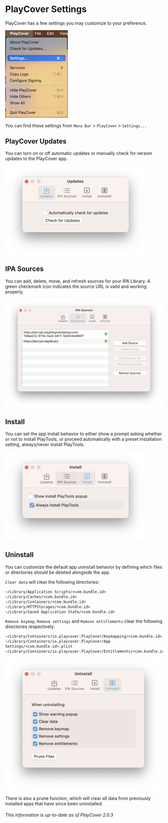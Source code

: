 # PlayCover Settings
PlayCover has a few settings you may customize to your preference. 

<img width="200" src="../images/playcover_settings.png">

You can find these settings from `Menu Bar` > `PlayCover` > `Settings...`

## PlayCover Updates

You can turn on or off automatic updates or manually check for version updates to the PlayCover app.

<img width="450" src="../images/settings_updates.png">

## IPA Sources
You can add, delete, move, and refresh sources for your IPA Library. A green checkmark icon indicates the source URL is valid and working properly. 

<img width="700" src="../images/settings_ipa_sources.png">

## Install 
You can set the app install behavior to either show a prompt asking whether or not to install PlayTools, or proceed automatically with a preset installation setting, always/never install PlayTools.

<img width="450" src="../images/settings_install.png">

## Uninstall 
You can customize the default app uninstall behavior by defining which files or directories should be deleted alongside the app.

`Clear data` will clear the following directories:
```
~/Library/Application Scripts/<com.bundle.id>
~/Library/Caches/<com.bundle.id>
~/Library/Containers/<com.bundle.id>
~/Library/HTTPStorages/<com.bundle.id>
~/Library/Saved Application State/<com.bundle.id>
```
`Remove keymap`, `Remove settings` and `Remove entitlements` clear the following directories respectively:
```
~/Library/Containers/io.playcover.PlayCover/Keymapping/<com.bundle.id>.plist
~/Library/Containers/io.playcover.PlayCover/App Settings/<com.bundle.id>.plist
~/Library/Containers/io.playcover.PlayCover/Entitlements/<com.bundle.id>.plist
```

<img width="500" src="../images/settings_uninstall.png">

There is also a prune function, which will clear all data from previously installed apps that have since been uninstalled. 

###### This information is up-to-date as of PlayCover 2.0.3
